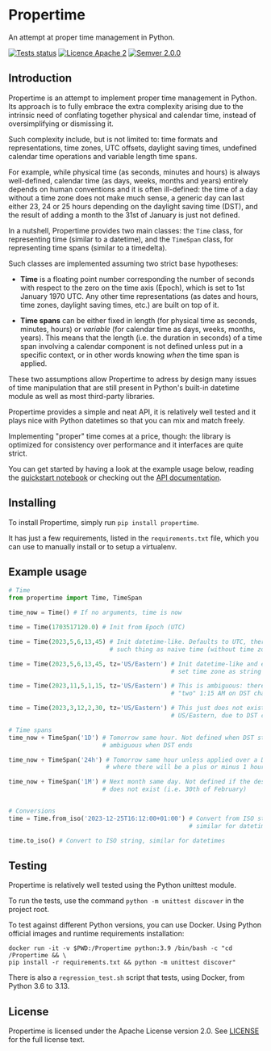# Propertime

An attempt at proper time management in Python.

[![Tests status](https://github.com/sarusso/Propertime/actions/workflows/ci.yml/badge.svg)](https://github.com/sarusso/Propertime/actions) [![Licence Apache 2](https://img.shields.io/github/license/sarusso/Propertime)](https://github.com/sarusso/Propertime/blob/main/LICENSE) [![Semver 2.0.0](https://img.shields.io/badge/semver-v2.0.0-blue)](https://semver.org/spec/v2.0.0.html) 

## Introduction


Propertime is an attempt to implement proper time management in Python. Its approach is to fully embrace the extra complexity arising due to the intrinsic need of conflating together physical and calendar time, instead of oversimplifying or dismissing it.

Such complexity include, but is not limited to: time formats and representations, time zones, UTC offsets, daylight saving times, undefined calendar time operations and variable length time spans.

For example, while physical time (as seconds, minutes and hours) is always well-defined, calendar time (as days, weeks, months and years) entirely depends on human conventions and it is often ill-defined: the time of a day without a time zone does not make much sense, a generic day can last either 23, 24 or 25 hours depending on the daylight saving time (DST), and the result of adding a month to the 31st of January is just not defined.

In a nutshell, Propertime provides two main classes: the ``Time`` class, for representing time (similar to a datetime), and the ``TimeSpan`` class, for representing time spans (similar to a timedelta).

Such classes are implemented assuming two strict base hypotheses:

- **Time** is a floating point number corresponding the number of seconds with respect to the zero on the time axis (Epoch), which is set to 1st January 1970 UTC. Any other time representations (as dates and hours, time zones, daylight saving times, etc.) are built on top of it.

- **Time spans** can be either fixed in length (for physical time as seconds, minutes, hours) or  *variable* (for calendar time as days, weeks, months, years). This means that the length (i.e. the duration in seconds) of a time span involving a calendar component is not defined unless put in a specific context, or in other words knowing *when* the time span is applied.

These two assumptions allow Propertime to adress by design many issues of time manipulation that are still present in Python's built-in datetime module as well as most third-party libraries. 

Propertime provides a simple and neat API, it is relatively well tested and it plays nice with Python datetimes so that you can mix and match freely.

Implementing "proper" time comes at a price, though: the library is optimized for consistency over performance and it interfaces are quite strict.

You can get started by having a look at the example usage below, reading the [quickstart notebook](Quickstart.ipynb) or checking out the [API documentation](https://propertime.readthedocs.io).


## Installing

To install Propertime, simply run ``pip install propertime``.

It has just a few requirements, listed in the ``requirements.txt`` file, which you can use to manually install or to setup a virtualenv.


## Example usage

```python
# Time
from propertime import Time, TimeSpan

time_now = Time() # If no arguments, time is now

time = Time(1703517120.0) # Init from Epoch (UTC)

time = Time(2023,5,6,13,45) # Init datetime-like. Defaults to UTC, there is no
                            # such thing as naive time (without time zone/offset)

time = Time(2023,5,6,13,45, tz='US/Eastern') # Init datetime-like and easily
                                             # set time zone as string

time = Time(2023,11,5,1,15, tz='US/Eastern') # This is ambiguous: there are
                                             # "two" 1:15 AM on DST change

time = Time(2023,3,12,2,30, tz='US/Eastern') # This just does not exist on
                                             # US/Eastern, due to DST change

# Time spans
time_now + TimeSpan('1D') # Tomorrow same hour. Not defined when DST starts, and
                          # ambiguous when DST ends

time_now + TimeSpan('24h') # Tomorrow same hour unless applied over a DST change,
                           # where there will be a plus or minus 1 hour difference

time_now + TimeSpan('1M') # Next month same day. Not defined if the destination day
                          # does not exist (i.e. 30th of February)


# Conversions
time = Time.from_iso('2023-12-25T16:12:00+01:00') # Convert from ISO string,
                                                  # similar for datetimes

time.to_iso() # Convert to ISO string, similar for datetimes
```


## Testing

Propertime is relatively well tested using the Python unittest module.

To run the tests, use the command ``python -m unittest discover`` in the project root.

To test against different Python versions, you can use Docker. Using Python official images and runtime requirements installation:

    docker run -it -v $PWD:/Propertime python:3.9 /bin/bash -c "cd /Propertime && \
    pip install -r requirements.txt && python -m unittest discover"
    
There is also a ``regression_test.sh`` script that tests, using Docker, from Python 3.6 to 3.13.


## License
Propertime is licensed under the Apache License version 2.0. See [LICENSE](https://github.com/sarusso/Propertime/blob/master/LICENSE) for the full license text.



